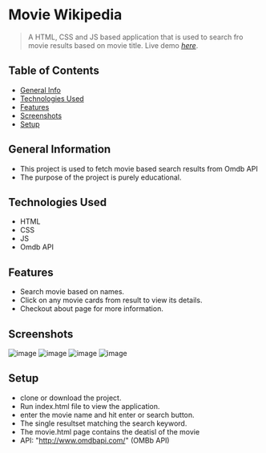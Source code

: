 
# Movie Wikipedia
> A HTML, CSS and JS based application that is used to search fro movie results based on movie title.
> Live demo [_here_](https://pd-movie-wikipedia.netlify.app/). 

## Table of Contents
* [General Info](#general-information)
* [Technologies Used](#technologies-used)
* [Features](#features)
* [Screenshots](#screenshots)
* [Setup](#setup)

## General Information
- This project is used to fetch movie based search results from Omdb API
- The purpose of the project is purely educational.


## Technologies Used
- HTML
- CSS
- JS
- Omdb API


## Features
- Search movie based on names.
- Click on any movie cards from result to view its details.
- Checkout about page for more information.


## Screenshots
![image](https://user-images.githubusercontent.com/81974121/171867482-25ad54ee-0842-44ca-bcc3-925d5b8486b2.png)
![image](https://user-images.githubusercontent.com/81974121/171871570-bc05a185-c1cb-4507-821a-16590f03f82b.png)
![image](https://user-images.githubusercontent.com/81974121/171871652-baae6c79-a075-4df6-86d6-5dde411411bc.png)
![image](https://user-images.githubusercontent.com/81974121/171871714-f9090e08-8b50-446c-8ec2-b78454107968.png)


## Setup
- clone or download the project.
- Run index.html file to view the application.
- enter the movie name and hit enter or search button.
- The single resultset matching the search keyword.
- The movie.html page contains the deatisl of the movie
- API: "http://www.omdbapi.com/" (OMBb API)
